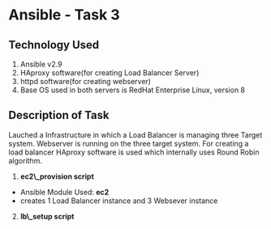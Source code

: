 # Ansible - Task 3

## Technology Used
1. Ansible v2.9
2. HAproxy software(for creating Load Balancer Server)
3. httpd software(for creating webserver)
4. Base OS used in both servers is RedHat Enterprise Linux, version 8

## Description of Task

Lauched a Infrastructure in which a Load Balancer is managing three Target system. Webserver is running on the three target system. For creating a load balancer HAproxy software is used which internally uses Round Robin algorithm.

1. **ec2\\_provision script**
  - Ansible Module Used: **ec2**
  - creates 1 Load Balancer instance and 3 Websever instance

2. **lb\\_setup script**

